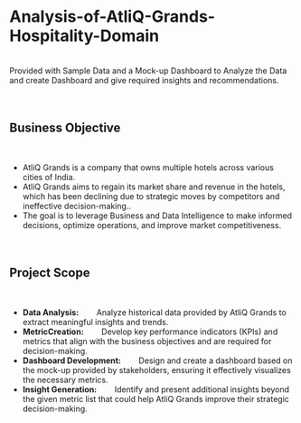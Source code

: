 # Analysis-of-AtliQ-Grands-Hospitality-Domain
<br />
Provided with Sample Data and a Mock-up Dashboard to Analyze the Data and create Dashboard and give required insights and recommendations.
<br /><br /><br />

## Business Objective
<br />

* AtliQ Grands  is a company that owns multiple hotels across various cities of India.
* AtliQ Grands aims to regain its market share and revenue in the hotels, which has been declining due to strategic moves by competitors and ineffective decision-making..
* The goal is to leverage Business and Data Intelligence to make informed decisions, optimize operations, and improve market competitiveness.
<br /><br /><br />

## Project Scope
<br />

* **Data Analysis:**  $~~~~~~$  Analyze historical data provided by AtliQ Grands to extract meaningful insights and trends. <br />
* **MetricCreation:**  $~~~~~~$  Develop key performance indicators (KPIs) and metrics that align with the business objectives and are required for decision-making. <br />
* **Dashboard Development:**  $~~~~~~$  Design and create a dashboard based on the mock-up provided by stakeholders, ensuring it effectively visualizes the necessary metrics. <br />
* **Insight Generation:**  $~~~~~~$  Identify and present additional insights beyond the given metric list that could help AtliQ Grands improve their strategic decision-making. <br />
<br /><br /><br />


